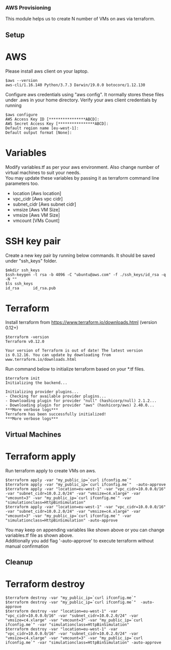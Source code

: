 ### AWS Provisioning
This module helps us to create N number of VMs on aws via terraform.

## Setup

# AWS
Please install aws client on your laptop. 
```
$aws --version
aws-cli/1.16.140 Python/3.7.3 Darwin/19.0.0 botocore/1.12.130
```
Configure aws credentials using "aws config". It normally stores these files under .aws in your home directory. Verify your aws client credentials by running
```
$aws configure
AWS Access Key ID [****************ABCD]: 
AWS Secret Access Key [****************ABCD]: 
Default region name [eu-west-1]: 
Default output format [None]: 
```

# Variables
Modify variables.tf as per your aws environment. Also change number of virtual machines to suit your needs.   
You may update these variables by passing it as terraform command line parameters too.
- location [Aws location]
- vpc_cidr [Aws vpc cidr]
- subnet_cidr [Aws subnet cidr]
- vmsize [Aws VM Size]
- vmsize [Aws VM Size]
- vmcount [VMs Count]

# SSH key pair
Create a new key pair by running below commands. It should be saved under "ssh_keys" folder.
```
$mkdir ssh_keys
$ssh-keygen -t rsa -b 4096 -C "ubuntu@aws.com" -f ./ssh_keys/id_rsa -q -N ""
$ls ssh_keys
id_rsa		id_rsa.pub
```

# Terraform
Install terraform from https://www.terraform.io/downloads.html (version 0.12+)
   ```
   $terraform -version
   Terraform v0.12.0
   
   Your version of Terraform is out of date! The latest version
   is 0.12.16. You can update by downloading from www.terraform.io/downloads.html
   ```

Run command below to initialize terraform based on your *.tf files.
```
$terraform init
Initializing the backend...

Initializing provider plugins...
- Checking for available provider plugins...
- Downloading plugin for provider "null" (hashicorp/null) 2.1.2...
- Downloading plugin for provider "aws" (hashicorp/aws) 2.40.0...
***More verbose logs***
Terraform has been successfully initialized!
***More verbose logs***
```

## Virtual Machines
# Terraform apply
Run terraform apply to create VMs on aws.
```
$terraform apply -var "my_public_ip=`curl ifconfig.me`" 
$terraform apply -var "my_public_ip=`curl ifconfig.me`"  -auto-approve
$terraform apply -var "location=eu-west-1" -var "vpc_cidr=10.0.0.0/16" -var "subnet_cidr=10.0.2.0/24" -var "vmsize=c4.xlarge" -var "vmcount=3" -var "my_public_ip=`curl ifconfig.me`" -var "simulationclass=HttpBinSimulation" 
$terraform apply -var "location=eu-west-1" -var "vpc_cidr=10.0.0.0/16" -var "subnet_cidr=10.0.2.0/24" -var "vmsize=c4.xlarge" -var "vmcount=3" -var "my_public_ip=`curl ifconfig.me`" -var "simulationclass=HttpBinSimulation" -auto-approve
```
You may keep on appending variables like shown above or you can change variables.tf file as shown above.    
Additionally you add flag '-auto-approve' to execute terraform without manual confirmation   


## Cleanup
# Terraform destroy
```
$terraform destroy -var "my_public_ip=`curl ifconfig.me`" 
$terraform destroy -var "my_public_ip=`curl ifconfig.me`"  -auto-approve
$terraform destroy -var "location=eu-west-1" -var "vpc_cidr=10.0.0.0/16" -var "subnet_cidr=10.0.2.0/24" -var "vmsize=c4.xlarge" -var "vmcount=3" -var "my_public_ip=`curl ifconfig.me`" -var "simulationclass=HttpBinSimulation"
$terraform destroy -var "location=eu-west-1" -var "vpc_cidr=10.0.0.0/16" -var "subnet_cidr=10.0.2.0/24" -var "vmsize=c4.xlarge" -var "vmcount=3" -var "my_public_ip=`curl ifconfig.me`" -var "simulationclass=HttpBinSimulation" -auto-approve
```